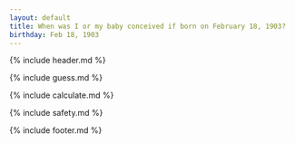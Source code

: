 ```yaml
---
layout: default
title: When was I or my baby conceived if born on February 18, 1903?
birthday: Feb 18, 1903
---
```


{% include header.md %}

{% include guess.md %}

{% include calculate.md %}

{% include safety.md %}

{% include footer.md %}



